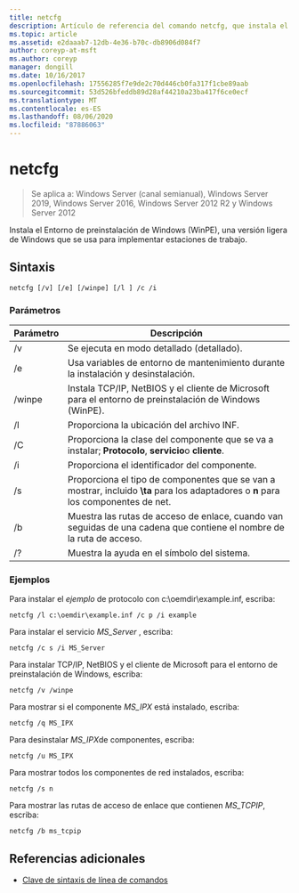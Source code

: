```yaml
---
title: netcfg
description: Artículo de referencia del comando netcfg, que instala el Entorno de preinstalación de Windows (WinPE), una versión ligera de Windows que se usa para implementar estaciones de trabajo.
ms.topic: article
ms.assetid: e2daaab7-12db-4e36-b70c-db8906d084f7
author: coreyp-at-msft
ms.author: coreyp
manager: dongill
ms.date: 10/16/2017
ms.openlocfilehash: 17556285f7e9de2c70d446cb0fa317f1cbe89aab
ms.sourcegitcommit: 53d526bfeddb89d28af44210a23ba417f6ce0ecf
ms.translationtype: MT
ms.contentlocale: es-ES
ms.lasthandoff: 08/06/2020
ms.locfileid: "87886063"
---
```

# <a name="netcfg"></a>netcfg

> Se aplica a: Windows Server (canal semianual), Windows Server 2019, Windows Server 2016, Windows Server 2012 R2 y Windows Server 2012

Instala el Entorno de preinstalación de Windows (WinPE), una versión ligera de Windows que se usa para implementar estaciones de trabajo.

## <a name="syntax"></a>Sintaxis

```
netcfg [/v] [/e] [/winpe] [/l ] /c /i
```

### <a name="parameters"></a>Parámetros

| Parámetro | Descripción |
| --------- | ----------- |
| /v | Se ejecuta en modo detallado (detallado). |
| /e | Usa variables de entorno de mantenimiento durante la instalación y desinstalación. |
| /winpe | Instala TCP/IP, NetBIOS y el cliente de Microsoft para el entorno de preinstalación de Windows (WinPE). |
| /l | Proporciona la ubicación del archivo INF. |
| /C | Proporciona la clase del componente que se va a instalar; **Protocolo**, **servicio**o **cliente**. |
| /i | Proporciona el identificador del componente. |
| /s | Proporciona el tipo de componentes que se van a mostrar, incluido **\ta** para los adaptadores o **n** para los componentes de net. |
| /b | Muestra las rutas de acceso de enlace, cuando van seguidas de una cadena que contiene el nombre de la ruta de acceso. |
| /? | Muestra la ayuda en el símbolo del sistema. |

### <a name="examples"></a>Ejemplos

Para instalar el *ejemplo* de protocolo con c:\oemdir\example.inf, escriba:

```
netcfg /l c:\oemdir\example.inf /c p /i example
```

Para instalar el servicio *MS_Server* , escriba:

```
netcfg /c s /i MS_Server
```

Para instalar TCP/IP, NetBIOS y el cliente de Microsoft para el entorno de preinstalación de Windows, escriba:

```
netcfg /v /winpe
```

Para mostrar si el componente *MS_IPX* está instalado, escriba:

```
netcfg /q MS_IPX
```

Para desinstalar *MS_IPX*de componentes, escriba:

```
netcfg /u MS_IPX
```

Para mostrar todos los componentes de red instalados, escriba:

```
netcfg /s n
```

Para mostrar las rutas de acceso de enlace que contienen *MS_TCPIP*, escriba:

```
netcfg /b ms_tcpip
```

## <a name="additional-references"></a>Referencias adicionales

- [Clave de sintaxis de línea de comandos](command-line-syntax-key.md)
